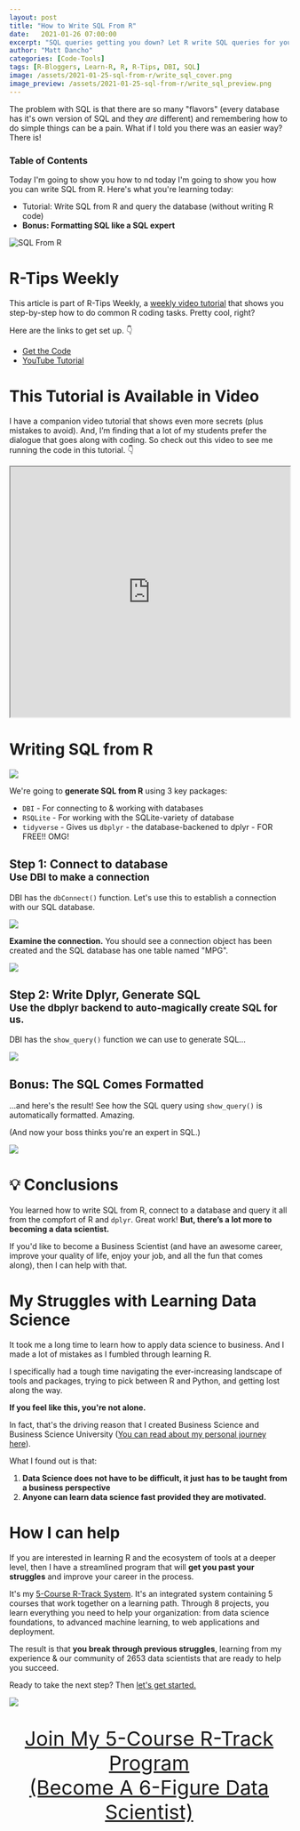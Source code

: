 ```yaml
---
layout: post
title: "How to Write SQL From R"
date:   2021-01-26 07:00:00
excerpt: "SQL queries getting you down? Let R write SQL queries for you!"
author: "Matt Dancho"
categories: [Code-Tools]
tags: [R-Bloggers, Learn-R, R, R-Tips, DBI, SQL]
image: /assets/2021-01-25-sql-from-r/write_sql_cover.png
image_preview: /assets/2021-01-25-sql-from-r/write_sql_preview.png
---
```


The problem with SQL is that there are so many "flavors" (every database has it's own version of SQL and they _are_ different) and remembering how to do simple things can be a pain. What if I told you there was an easier way? There is!

### Table of Contents

Today I'm going to show you how to nd today I'm going to show you how you can write SQL from R. Here's what you're learning today:

* Tutorial: Write SQL from R and query the database (without writing R code)
* **Bonus: Formatting SQL like a SQL expert**

![SQL From R](/assets/2021-01-25-sql-from-r/show_query_3.jpg)

# R-Tips Weekly

This article is part of R-Tips Weekly, a <a href="https://learn.business-science.io/r-tips-newsletter">weekly video tutorial</a> that shows you step-by-step how to do common R coding tasks. Pretty cool, right?

<p>Here are the links to get set up. 👇</p>

<ul> 
    <li><a href="https://learn.business-science.io/r-tips-newsletter">Get the Code</a></li> 
    <li><a href="https://youtu.be/0zP_nx3-k6E">YouTube Tutorial</a></li> 
</ul>

# This Tutorial is Available in Video

I have a companion video tutorial that shows even more secrets (plus mistakes to avoid). And, I’m finding that a lot of my students prefer the dialogue that goes along with coding. So check out this video to see me running the code in this tutorial. 👇

<iframe width="100%" height="450" src="https://www.youtube.com/embed/0zP_nx3-k6E" title="YouTube video player" frameborder="1" allow="accelerometer; autoplay; clipboard-write; encrypted-media; gyroscope; picture-in-picture" allowfullscreen></iframe>

# Writing SQL from R

![](/assets/2021-01-25-sql-from-r/generate-sql-from-r.jpg)

We're going to **generate SQL from R** using 3 key packages:
- `DBI` - For connecting to & working with databases
- `RSQLite` - For working with the SQLite-variety of database
- `tidyverse` - Gives us `dbplyr` - the database-backened to dplyr - FOR FREE!! OMG!


<h2>Step 1: Connect to database<br><small>Use DBI to make a connection</small></h2>

DBI has the `dbConnect()` function. Let's use this to establish a connection with our SQL database. 

![](/assets/2021-01-25-sql-from-r/db_connect.jpg)

**Examine the connection.** You should see a connection object has been created and the SQL database has one table named "MPG".

![](/assets/2021-01-25-sql-from-r/db_connect_2.jpg)


<h2>Step 2: Write Dplyr, Generate SQL<br>
<small>Use the dbplyr backend to auto-magically create SQL for us.</small></h2>

DBI has the `show_query()` function we can use to generate SQL... 

![](/assets/2021-01-25-sql-from-r/show_query_1.jpg)

## Bonus: The SQL Comes Formatted

...and here's the result! See how the SQL query using `show_query()` is automatically formatted. Amazing. 

(And now your boss thinks you're an expert in SQL.)

![](/assets/2021-01-25-sql-from-r/show_query_3.jpg)

# 💡 Conclusions

You learned how to write SQL from R, connect to a database and query it all from the compfort of R and `dplyr`. Great work! **But, there’s a lot more to becoming a data scientist.**

If you'd like to become a Business Scientist (and have an awesome career, improve your quality of life, enjoy your job, and all the fun that comes along), then I can help with that.

# My Struggles with Learning Data Science

It took me a long time to learn how to apply data science to business. And I made a lot of mistakes as I fumbled through learning R.

I specifically had a tough time navigating the ever-increasing landscape of tools and packages, trying to pick between R and Python, and getting lost along the way.

**If you feel like this, you're not alone.**

In fact, that's the driving reason that I created Business Science and Business Science University ([You can read about my personal journey here](https://www.business-science.io/business/2019/07/22/how-i-started-my-data-science-business.html)).

What I found out is that:

1. **Data Science does not have to be difficult, it just has to be taught from a business perspective**
2. **Anyone can learn data science fast provided they are motivated.**

# How I can help

If you are interested in learning R and the ecosystem of tools at a deeper level, then I have a streamlined program that will **get you past your struggles** and improve your career in the process.

It's my [5-Course R-Track System](https://university.business-science.io/p/5-course-bundle-machine-learning-web-apps-time-series/). It's an integrated system containing 5 courses that work together on a learning path. Through 8 projects, you learn everything you need to help your organization: from data science foundations, to advanced machine learning, to web applications and deployment.

The result is that **you break through previous struggles**, learning from my experience & our community of 2653 data scientists that are ready to help you succeed.

Ready to take the next step? Then [let's get started.](https://university.business-science.io/p/5-course-bundle-machine-learning-web-apps-time-series/)

![](/assets/rtrack_what_theyre_doing_2.jpg)

<p style="font-size: 36px;text-align: center;"><a href="https://university.business-science.io/p/5-course-bundle-machine-learning-web-apps-time-series">Join My 5-Course R-Track Program<br>(Become A 6-Figure Data Scientist)</a></p>

